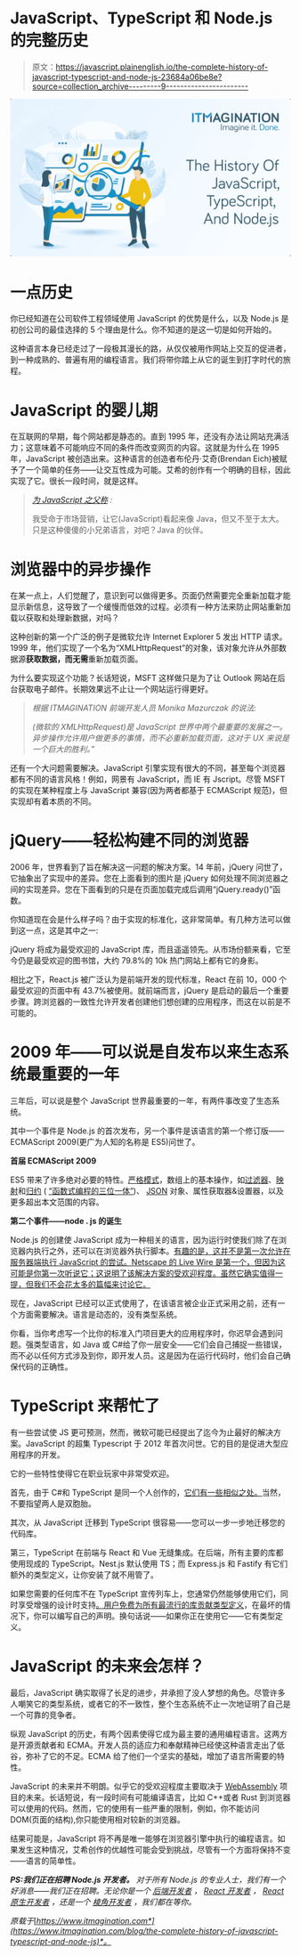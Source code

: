 # JavaScript、TypeScript 和 Node.js 的完整历史

> 原文：<https://javascript.plainenglish.io/the-complete-history-of-javascript-typescript-and-node-js-23684a06be8e?source=collection_archive---------9----------------------->

![](img/2123cebd401ca804fe18e1774aa9a5ee.png)

# 一点历史

你已经知道在公司软件工程领域使用 JavaScript 的优势是什么，以及 Node.js 是初创公司的最佳选择的 5 个理由是什么。你不知道的是这一切是如何开始的。

这种语言本身已经走过了一段极其漫长的路，从仅仅被用作网站上交互的促进者，到一种成熟的、普遍有用的编程语言。我们将带你踏上从它的诞生到打字时代的旅程。

# JavaScript 的婴儿期

在互联网的早期，每个网站都是静态的。直到 1995 年，还没有办法让网站充满活力；这意味着不可能响应不同的条件而改变网页的内容。这就是为什么在 1995 年，JavaScript 被创造出来。这种语言的创造者布伦丹·艾奇(Brendan Eich)被赋予了一个简单的任务——让交互性成为可能。艾希的创作有一个明确的目标，因此实现了它。很长一段时间，就是这样。

> [*为 JavaScript 之父称*](https://thenewstack.io/brendan-eich-on-creating-javascript-in-10-days-and-what-hed-do-differently-today/) *:*
> 
> 我受命于市场营销，让它(JavaScript)看起来像 Java，但又不至于太大。只是这种傻傻的小兄弟语言，对吧？Java 的伙伴。

# 浏览器中的异步操作

在某一点上，人们觉醒了，意识到可以做得更多。页面仍然需要完全重新加载才能显示新信息，这导致了一个缓慢而低效的过程。必须有一种方法来防止网站重新加载以获取和处理新数据，对吗？

这种创新的第一个广泛的例子是微软允许 Internet Explorer 5 发出 HTTP 请求。1999 年，他们实现了一个名为“XMLHttpRequest”的对象，该对象允许从外部数据源**获取数据，而无需**重新加载页面。

为什么要实现这个功能？长话短说，MSFT 这样做只是为了让 Outlook 网站在后台获取电子邮件。长期效果远不止让一个网站运行得更好。

> *根据 ITMAGINATION 前端开发人员 Monika Mazurczak 的说法:*
> 
> *(微软的 XMLHttpRequest)是 JavaScript 世界中两个最重要的发展之一。异步操作允许用户做更多的事情，而不必重新加载页面，这对于 UX 来说是一个巨大的胜利。”*

还有一个大问题需要解决。JavaScript 引擎实现有很大的不同，甚至每个浏览器都有不同的语言风格！例如，网景有 JavaScript，而 IE 有 Jscript。尽管 MSFT 的实现在某种程度上与 JavaScript 兼容(因为两者都基于 ECMAScript 规范)，但实现却有着本质的不同。

# jQuery——轻松构建不同的浏览器

2006 年，世界看到了旨在解决这一问题的解决方案。14 年前，jQuery 问世了，它抽象出了实现中的差异。您在上面看到的图片是 jQuery 如何处理不同浏览器之间的实现差异。您在下面看到的只是在页面加载完成后调用“jQuery.ready()”函数。

你知道现在会是什么样子吗？由于实现的标准化，这非常简单。有几种方法可以做到这一点，这是其中之一:

jQuery 将成为最受欢迎的 JavaScript 库，而且遥遥领先。从市场份额来看，它至今仍是最受欢迎的图书馆，大约 79.8%的 10k 热门网站上都有它的身影。

相比之下，React.js 被广泛认为是前端开发的现代标准，React 在前 10，000 个最受欢迎的页面中有 43.7%被使用。就前端而言，jQuery 是启动的最后一个重要步骤。跨浏览器的一致性允许开发者创建他们想创建的应用程序，而这在以前是不可能的。

# 2009 年——可以说是自发布以来生态系统最重要的一年

三年后，可以说是整个 JavaScript 世界最重要的一年，有两件事改变了生态系统。

其中一个事件是 Node.js 的首次发布，另一个事件是该语言的第一个修订版——ECMAScript 2009(更广为人知的名称是 ES5)问世了。

**首届 ECMAScript 2009**

ES5 带来了许多绝对必要的特性。[严格模式](https://developer.mozilla.org/en-US/docs/Web/JavaScript/Reference/Strict_mode)，数组上的基本操作，如[过滤器](https://developer.mozilla.org/en-US/docs/Web/JavaScript/Reference/Global_Objects/Array/filter)、[映射](https://developer.mozilla.org/en-US/docs/Web/JavaScript/Reference/Global_Objects/Array/map)和[归约](https://developer.mozilla.org/en-US/docs/Web/JavaScript/Reference/Global_Objects/Array/Reduce) ( [“函数式编程的三位一体”](https://dev.to/mlevkov/the-holy-trinity-map-filter-and-reduce-381e))、 [JSON](https://developer.mozilla.org/en-US/docs/Web/JavaScript/Reference/Global_Objects/JSON) 对象、属性获取器&设置器，以及更多超出本文范围的内容。

**第二个事件——node . js 的诞生**

Node.js 的创建使 JavaScript 成为一种相关的语言，因为运行时使我们除了在浏览器内执行之外，还可以在浏览器外执行脚本。[有趣的是，这并不是第一次允许在服务器端执行 JavaScript 的尝试。Netscape 的 Live Wire 是第一个，但因为这可能是你第一次听说它；这说明了该解决方案的受欢迎程度。虽然它确实值得一提，但我们不会花太多的篇幅来讨论它。](https://www.chicagotribune.com/news/ct-xpm-1997-07-18-9801160234-story.html)

现在，JavaScript 已经可以正式使用了，在该语言被企业正式采用之前，还有一个方面需要解决。语言是动态的，没有类型系统。

你看，当你考虑写一个比你的标准入门项目更大的应用程序时，你迟早会遇到问题。强类型语言，如 Java 或 C#给了你一层安全——它们会自己捕捉一些错误，而不必以任何方式涉及到你，即开发人员。这是因为在运行代码时，他们会自己确保代码的正确性。

# TypeScript 来帮忙了

有一些尝试使 JS 更可预测，然而，微软可能已经提出了迄今为止最好的解决方案。JavaScript 的超集 Typescript 于 2012 年首次问世。它的目的是促进大型应用程序的开发。

它的一些特性使得它在职业玩家中非常受欢迎。

首先，由于 C#和 TypeScript 是同一个人创作的，[它们有一些相似之处。](https://www.telerik.com/blogs/uncovering-typescript-for-c-developers)当然，不要指望两人是双胞胎。

其次，从 JavaScript 迁移到 TypeScript 很容易——您可以一步一步地迁移您的代码库。

第三，TypeScript 在前端与 React 和 Vue 无缝集成。在后端，所有主要的库都使用现成的 TypeScript。Nest.js 默认使用 TS；而 Express.js 和 Fastify 有它们额外的类型定义，让你安装了就不用管了。

如果您需要的任何库不在 TypeScript 宣传列车上，您通常仍然能够使用它们，同时享受增强的设计时支持[。用户免费为所有最流行的库贡献类型定义](https://github.com/DefinitelyTyped/DefinitelyTyped)，在最坏的情况下，你可以编写自己的声明。换句话说——如果你正在使用它——它有类型定义。

# JavaScript 的未来会怎样？

最后，JavaScript 确实取得了长足的进步，并承担了没人梦想的角色。尽管许多人嘲笑它的类型系统，或者它的不一致性，整个生态系统不止一次地证明了自己是一个可靠的竞争者。

纵观 JavaScript 的历史，有两个因素使得它成为最主要的通用编程语言。这两方是开源贡献者和 ECMA。开发人员的适应力和奉献精神已经使这种语言走出了低谷，弥补了它的不足。ECMA 给了他们一个坚实的基础，增加了语言所需要的特性。

JavaScript 的未来并不明朗。似乎它的受欢迎程度主要取决于 [WebAssembly](https://webassembly.org/) 项目的未来。长话短说，有一段时间有可能编译语言，比如 C++或者 Rust 到浏览器可以使用的代码。然而，它的使用有一些严重的限制，例如，你不能访问 DOM(页面的结构),你只能使用相对较新的浏览器。

结果可能是，JavaScript 将不再是唯一能够在浏览器引擎中执行的编程语言。如果发生这种情况，艾希创作的优越性可能会受到挑战，尽管有一个方面将保持不变——语言的简单性。

***PS:我们正在招聘 Node.js 开发者。*** *对于所有 Node.js 的专业人士，我们有一个好消息——我们正在招聘。无论你是一个* [*后端开发者*](https://www.itmagination.com/open-jobs/NodejsDeveloper-8050000012856481) *，* [*React 开发者*](https://www.itmagination.com/open-jobs/ReactDeveloper-8050000012874788) *，* [*React 原生开发者*](https://www.itmagination.com/open-jobs/ReactNativeDeveloper-8050000012886577) *，还是一个* [*棱角开发者*](https://www.itmagination.com/open-jobs/SeniorFrontendEngineerwithAngular-8050000009516936) *，我们都在等你。*

*原载于*[*https://www.itmagination.com*](https://www.itmagination.com/blog/the-complete-history-of-javascript-typescript-and-node-js)*。*